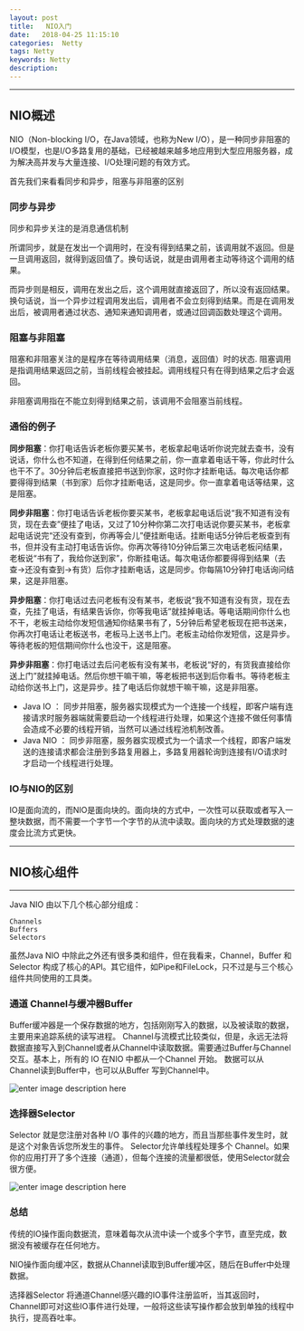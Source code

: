 ```yaml
---
layout: post
title:   NIO入门
date:   2018-04-25 11:15:10
categories:  Netty
tags: Netty
keywords: Netty
description: 
---
```

----------------------------------
## NIO概述

NIO（Non-blocking I/O，在Java领域，也称为New I/O），是一种同步非阻塞的I/O模型，也是I/O多路复用的基础，已经被越来越多地应用到大型应用服务器，成为解决高并发与大量连接、I/O处理问题的有效方式。

首先我们来看看同步和异步，阻塞与非阻塞的区别
### 同步与异步
同步和异步关注的是消息通信机制

所谓同步，就是在发出一个调用时，在没有得到结果之前，该调用就不返回。但是一旦调用返回，就得到返回值了。换句话说，就是由调用者主动等待这个调用的结果。

而异步则是相反，调用在发出之后，这个调用就直接返回了，所以没有返回结果。换句话说，当一个异步过程调用发出后，调用者不会立刻得到结果。而是在调用发出后，被调用者通过状态、通知来通知调用者，或通过回调函数处理这个调用。

### 阻塞与非阻塞
阻塞和非阻塞关注的是程序在等待调用结果（消息，返回值）时的状态.
阻塞调用是指调用结果返回之前，当前线程会被挂起。调用线程只有在得到结果之后才会返回。

非阻塞调用指在不能立刻得到结果之前，该调用不会阻塞当前线程。

### 通俗的例子
**同步阻塞**：你打电话告诉老板你要买某书，老板拿起电话听你说完就去查书，没有说话，你什么也不知道，在得到任何结果之前，你一直拿着电话干等，你此时什么也干不了。30分钟后老板直接把书送到你家，这时你才挂断电话。每次电话你都要得得到结果（书到家）后你才挂断电话，这是同步。你一直拿着电话等结果，这是阻塞。

**同步非阻塞**：你打电话告诉老板你要买某书，老板拿起电话后说“我不知道有没有货，现在去查”便挂了电话，又过了10分种你第二次打电话说你要买某书，老板拿起电话说完“还没有查到，你再等会儿”便挂断电话。挂断电话5分钟后老板查到有书，但并没有主动打电话告诉你。你再次等待10分钟后第三次电话老板问结果，老板说“书有了，我给你送到家”，你断挂电话。每次电话你都要得得到结果（去查->还没有查到->有货）后你才挂断电话，这是同步。你每隔10分钟打电话询问结果，这是非阻塞。

**异步阻塞**：你打电话过去问老板有没有某书，老板说“我不知道有没有货，现在去查，先挂了电话，有结果告诉你，你等我电话”就挂掉电话。等电话期间你什么也不干，老板主动给你发短信通知你结果书有了，5分钟后希望老板现在把书送来，你再次打电话让老板送书，老板马上送书上门。老板主动给你发短信，这是异步。等待老板的短信期间你什么也没干，这是阻塞。

**异步非阻塞**：你打电话过去后问老板有没有某书，老板说“好的，有货我直接给你送上门”就挂掉电话。然后你想干嘛干嘛，等老板把书送到后你看书。等待老板主动给你送书上门，这是异步。挂了电话后你就想干嘛干嘛，这是非阻塞。


* Java IO ： 同步并阻塞，服务器实现模式为一个连接一个线程，即客户端有连接请求时服务器端就需要启动一个线程进行处理，如果这个连接不做任何事情会造成不必要的线程开销，当然可以通过线程池机制改善。
* Java NIO ： 同步非阻塞，服务器实现模式为一个请求一个线程，即客户端发送的连接请求都会注册到多路复用器上，多路复用器轮询到连接有I/O请求时才启动一个线程进行处理。

### IO与NIO的区别
IO是面向流的，而NIO是面向块的。面向块的方式中，一次性可以获取或者写入一整块数据，而不需要一个字节一个字节的从流中读取。面向块的方式处理数据的速度会比流方式更快。


----------
## NIO核心组件
---
Java NIO 由以下几个核心部分组成：

```
Channels
Buffers
Selectors
```

虽然Java NIO 中除此之外还有很多类和组件，但在我看来，Channel，Buffer 和 Selector 构成了核心的API。其它组件，如Pipe和FileLock，只不过是与三个核心组件共同使用的工具类。

### 通道 Channel与缓冲器Buffer
Buffer缓冲器是一个保存数据的地方，包括刚刚写入的数据，以及被读取的数据，主要用来追踪系统的读写进程。
Channel与流模式比较类似，但是，永远无法将数据直接写入到Channel或者从Channel中读取数据。需要通过Buffer与Channel交互。基本上，所有的 IO 在NIO 中都从一个Channel 开始。 数据可以从Channel读到Buffer中，也可以从Buffer 写到Channel中。

![enter image description here](http://p7lixluhf.bkt.clouddn.com/NIO.png)


### 选择器Selector
Selector 就是您注册对各种 I/O 事件的兴趣的地方，而且当那些事件发生时，就是这个对象告诉您所发生的事件。
Selector允许单线程处理多个 Channel。如果你的应用打开了多个连接（通道），但每个连接的流量都很低，使用Selector就会很方便。

![enter image description here](http://p7lixluhf.bkt.clouddn.com/NIO2.png)

### 总结
传统的IO操作面向数据流，意味着每次从流中读一个或多个字节，直至完成，数据没有被缓存在任何地方。

NIO操作面向缓冲区，数据从Channel读取到Buffer缓冲区，随后在Buffer中处理数据。

选择器Selector 将通道Channel感兴趣的IO事件注册监听，当其返回时，Channel即可对这些IO事件进行处理，一般将这些读写操作都会放到单独的线程中执行，提高吞吐率。

